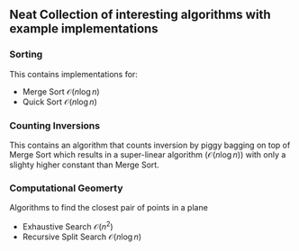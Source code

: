 ## Neat Collection of interesting algorithms with example implementations
### Sorting 
This contains implementations for:
- Merge Sort $\mathcal{O}(n\log n)$
- Quick Sort $\mathcal{O}(n\log n)$

### Counting Inversions
This contains an algorithm that counts inversion by piggy bagging on top of Merge Sort which results in a super-linear algorithm $\left(\mathcal{O}(n\log n)\right)$ with only a slighty higher constant than Merge Sort.

### Computational Geomerty
Algorithms to find the closest pair of points in a plane 
- Exhaustive Search $\mathcal{O}(n^2)$
- Recursive Split Search $\mathcal{O}(n\log n)$
